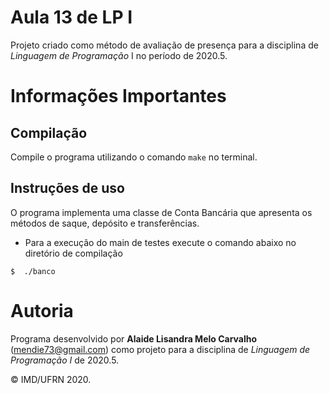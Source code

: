 # Aula 13 de LP I

Projeto criado como método de avaliação de presença para a disciplina de *Linguagem de Programação* I no período de 2020.5.

# Informações Importantes

## Compilação

Compile o programa utilizando o comando `make` no terminal. 

## Instruções de uso

O programa implementa uma classe de Conta Bancária que apresenta os métodos de saque, depósito e transferências.
- Para a execução do main de testes execute o comando abaixo no diretório de compilação
``` shell
$  ./banco
``` 

# Autoria

Programa desenvolvido por **Alaide Lisandra Melo Carvalho** (<mendie73@gmail.com>) como projeto para a disciplina de *Linguagem de Programação I* de 2020.5.

&copy; IMD/UFRN 2020.
